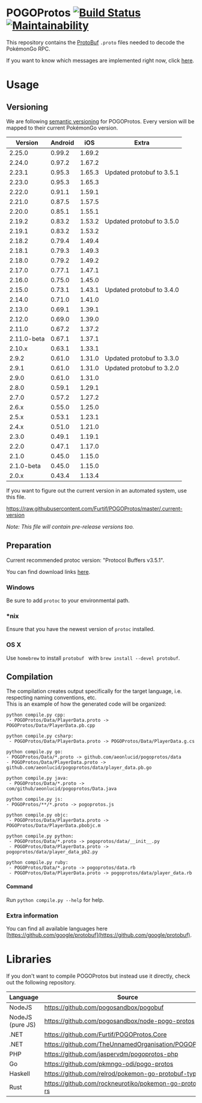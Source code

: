 POGOProtos [![Build Status](https://travis-ci.org/Furtif/POGOProtos.svg?branch=master)](https://travis-ci.org/Furtif/POGOProtos) [![Maintainability](https://api.codeclimate.com/v1/badges/f4fbd03daa49a667d1b7/maintainability)](https://codeclimate.com/github/Furtif/POGOProtos/maintainability)
===================

This repository contains the [ProtoBuf](https://github.com/google/protobuf) `.proto` files needed to decode the PokémonGo RPC.

If you want to know which messages are implemented right now, click [here](https://github.com/Furtif/POGOProtos/blob/master/src/POGOProtos/Networking/Requests/RequestType.proto).

# Usage

## Versioning

We are following [semantic versioning](http://semver.org/) for POGOProtos.  Every version will be mapped to their current PokémonGo version.

| Version      | Android       | iOS           | Extra                     |
|--------------|---------------|---------------|---------------------------|
| 2.25.0       | 0.99.2        | 1.69.2        |                           |
| 2.24.0       | 0.97.2        | 1.67.2        |                           |
| 2.23.1       | 0.95.3        | 1.65.3        | Updated protobuf to 3.5.1 |
| 2.23.0       | 0.95.3        | 1.65.3        |                           |
| 2.22.0       | 0.91.1        | 1.59.1        |                           |
| 2.21.0       | 0.87.5        | 1.57.5        |                           |
| 2.20.0       | 0.85.1        | 1.55.1        |                           |
| 2.19.2       | 0.83.2        | 1.53.2        | Updated protobuf to 3.5.0 |
| 2.19.1       | 0.83.2        | 1.53.2        |                           |
| 2.18.2       | 0.79.4        | 1.49.4        |                           |
| 2.18.1       | 0.79.3        | 1.49.3        |                           |
| 2.18.0       | 0.79.2        | 1.49.2        |                           |
| 2.17.0       | 0.77.1        | 1.47.1        |                           |
| 2.16.0       | 0.75.0        | 1.45.0        |                           |
| 2.15.0       | 0.73.1        | 1.43.1        | Updated protobuf to 3.4.0 |
| 2.14.0       | 0.71.0        | 1.41.0        |                           |
| 2.13.0       | 0.69.1        | 1.39.1        |                           |
| 2.12.0       | 0.69.0        | 1.39.0        |                           |
| 2.11.0       | 0.67.2        | 1.37.2        |                           |
| 2.11.0-beta  | 0.67.1        | 1.37.1        |                           |
| 2.10.x       | 0.63.1        | 1.33.1        |                           |
| 2.9.2        | 0.61.0        | 1.31.0        | Updated protobuf to 3.3.0 |
| 2.9.1        | 0.61.0        | 1.31.0        | Updated protobuf to 3.2.0 |
| 2.9.0        | 0.61.0        | 1.31.0        |                           |
| 2.8.0        | 0.59.1        | 1.29.1        |                           |
| 2.7.0        | 0.57.2        | 1.27.2        |                           |
| 2.6.x        | 0.55.0        | 1.25.0        |                           |
| 2.5.x        | 0.53.1        | 1.23.1        |                           |
| 2.4.x        | 0.51.0        | 1.21.0        |                           |
| 2.3.0        | 0.49.1        | 1.19.1        |                           |
| 2.2.0        | 0.47.1        | 1.17.0        |                           |
| 2.1.0        | 0.45.0        | 1.15.0        |                           |
| 2.1.0-beta   | 0.45.0        | 1.15.0        |                           |
| 2.0.x        | 0.43.4        | 1.13.4        |                           |

If you want to figure out the current version in an automated system, use this file.

https://raw.githubusercontent.com/Furtif/POGOProtos/master/.current-version

*Note: This file will contain pre-release versions too.*

## Preparation

Current recommended protoc version: "Protocol Buffers v3.5.1".

You can find download links [here](https://github.com/google/protobuf/releases).

### Windows
Be sure to add `protoc` to your environmental path.

### *nix
Ensure that you have the newest version of `protoc` installed.

### OS X
Use `homebrew` to install `protobuf ` with `brew install --devel protobuf`.

## Compilation
The compilation creates output specifically for the target language, i.e. respecting naming conventions, etc.  
This is an example of how the generated code will be organized:

```
python compile.py cpp:
 - POGOProtos/Data/PlayerData.proto -> POGOProtos/Data/PlayerData.pb.cpp
```
```
python compile.py csharp:
 - POGOProtos/Data/PlayerData.proto -> POGOProtos/Data/PlayerData.g.cs
 ```
 ```
python compile.py go:
 - POGOProtos/Data/*.proto -> github.com/aeonlucid/pogoprotos/data
 - POGOProtos/Data/PlayerData.proto -> github.com/aeonlucid/pogoprotos/data/player_data.pb.go
```
```
python compile.py java:
 - POGOProtos/Data/*.proto -> com/github/aeonlucid/pogoprotos/Data.java
 ```
 ```
python compile.py js:
 - POGOProtos/**/*.proto -> pogoprotos.js
```
```
python compile.py objc:
 - POGOProtos/Data/PlayerData.proto -> POGOProtos/Data/PlayerData.pbobjc.m
```
```
python compile.py python:
 - POGOProtos/Data/*.proto -> pogoprotos/data/__init__.py
 - POGOProtos/Data/PlayerData.proto -> pogoprotos/data/player_data_pb2.py
```
```
python compile.py ruby:
 - POGOProtos/Data/*.proto -> pogoprotos/data.rb
 - POGOProtos/Data/PlayerData.proto -> pogoprotos/data/player_data.rb
```
#### Command

Run ```python compile.py --help``` for help.

### Extra information
You can find all available languages here [https://github.com/google/protobuf](https://github.com/google/protobuf).

# Libraries

If you don't want to compile POGOProtos but instead use it directly, check out the following repository.

| Language         | Source                                                  |
|------------------|---------------------------------------------------------|
| NodeJS           | https://github.com/pogosandbox/pogobuf                  |
| NodeJS (pure JS) | https://github.com/pogosandbox/node-pogo-protos         |
| .NET             | https://github.com/Furtif/POGOProtos.Core               |
| .NET             | https://github.com/TheUnnamedOrganisation/POGOProtos    |
| PHP              | https://github.com/jaspervdm/pogoprotos-php             |
| Go               | https://github.com/pkmngo-odi/pogo-protos               |
| Haskell          | https://github.com/relrod/pokemon-go-protobuf-types     |
| Rust             | https://github.com/rockneurotiko/pokemon-go-protobuf-rs |
